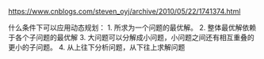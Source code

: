 https://www.cnblogs.com/steven_oyj/archive/2010/05/22/1741374.html

什么条件下可以应用动态规划：
    1. 所求为一个问题的最优解。
        2. 整体最优解依赖于各个子问题的最优解
        3. 大问题可以分解成小问题，小问题之间还有相互重叠的更小的子问题。
        4. 从上往下分析问题，从下往上求解问题

